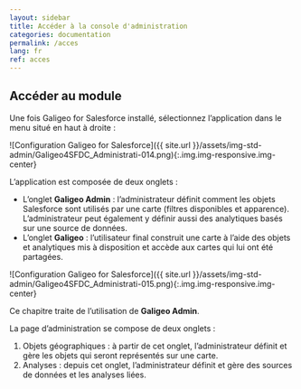 ```yaml
---
layout: sidebar
title: Accéder à la console d'administration
categories: documentation
permalink: /acces
lang: fr
ref: acces
---
```


## Accéder au module

Une fois Galigeo for Salesforce installé, sélectionnez l’application dans le menu situé en haut à droite :

![Configuration Galigeo for Salesforce]({{ site.url }}/assets/img-std-admin/Galigeo4SFDC_Administrati-014.png){:.img.img-responsive.img-center}

L’application est composée de deux onglets :

- L’onglet **Galigeo Admin** : l’administrateur définit comment les objets Salesforce sont
utilisés par une carte (filtres disponibles et apparence). L’administrateur peut également y définir aussi des analytiques basés sur une source de données.
- L’onglet **Galigeo** : l’utilisateur final construit une carte à l’aide des objets et
analytiques mis à disposition et accède aux cartes qui lui ont été partagées.

![Configuration Galigeo for Salesforce]({{ site.url }}/assets/img-std-admin/Galigeo4SFDC_Administrati-015.png){:.img.img-responsive.img-center}


Ce chapitre traite de l’utilisation de **Galigeo Admin**.

La page d’administration se compose de deux onglets :

1. Objets géographiques : à partir de cet onglet, l’administrateur définit et gère les objets qui seront représentés sur une carte.
2. Analyses : depuis cet onglet, l’administrateur définit et gère des sources de données et les analyses liées.
